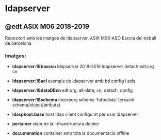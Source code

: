 # ldapserver

## @edt ASIX M06 2018-2019

Repositori amb les imatges de ldapserver.
ASIX M06-ASO Escola del treball de barcelona

### Imatges:

* **ldapserver:18basecn** ldapserver 2018-2019 ldapserver detach edt.org cn
* **ldapserver:18acl** exemple de ldapserver amb bd config i acls
* **ldapserver:18dataDBcn** edt.org, all-data, cn, detach, config
* **ldapserver:18schema** incorpora schema 'futbolista' (creació schema/object/atributs)

* **ldasphost:base** host ldap client configurat per usar ldapserver

* **portainer** visor de la infraestructura docker
* **documenation** container amb tota la documentació offline

